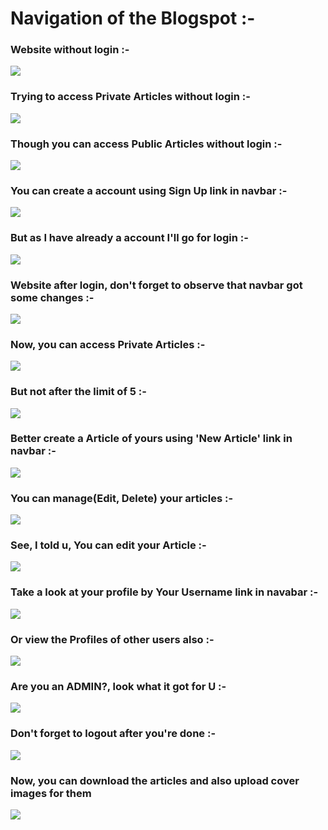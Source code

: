 # Navigation of the Blogspot :-


### Website without login :-
![](screenshots/1.png)

### Trying to access Private Articles without login :-
![](screenshots/2.png)

### Though you can access Public Articles without login :-
![](screenshots/3.png)

### You can create a account using Sign Up link in navbar :-
![](screenshots/4.png)

### But as I have already a account I'll go for login :-
![](screenshots/5.png)

### Website after login, don't forget to observe that navbar got some changes :-
![](screenshots/6.png)

### Now, you can access Private Articles :-
![](screenshots/7.png)

### But not after the limit of 5 :-
![](screenshots/8.png)

### Better create a Article of yours using 'New Article' link in navbar :-
![](screenshots/9.png)

### You can manage(Edit, Delete) your articles :-
![](screenshots/10.png)

### See, I told u, You can edit your Article :-
![](screenshots/11.png)

### Take a look at your profile by Your Username link in navabar :-
![](screenshots/12.png)

### Or view the Profiles of other users also :-
![](screenshots/13.png)

### Are you an ADMIN?, look what it got for U :-
![](screenshots/14.png)

### Don't forget to logout after you're done :-
![](screenshots/15.png)

### Now, you can download the articles and also upload cover images for them
![](screenshots/16.png)

